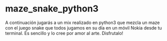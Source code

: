 # maze_snake_python3
A continuación jugarás a un mix realizado en python3 que mezcla un maze con el juego snake que todos jugamos en su día en un móvil Nokia desde tu terminal. Es sencillo y lo cree por amor al arte. Disfrutalo!
